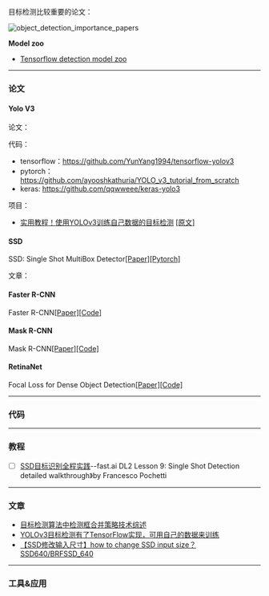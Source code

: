 
目标检测比较重要的论文：

![object_detection_importance_papers](https://note.youdao.com/yws/res/34570/14F54E46F41148A6AEFDA3FCE71868FB)


**Model zoo**

- [Tensorflow detection model zoo](https://github.com/tensorflow/models/blob/master/research/object_detection/g3doc/detection_model_zoo.md)


---

### 论文

#### Yolo V3

论文：

代码：

- tensorflow：https://github.com/YunYang1994/tensorflow-yolov3
- pytorch：https://github.com/ayooshkathuria/YOLO_v3_tutorial_from_scratch
- keras: https://github.com/qqwweee/keras-yolo3

项目：

- [实用教程！使用YOLOv3训练自己数据的目标检测](https://mp.weixin.qq.com/s/0lyDv9b-mpvSFYXqyngT-w)  [[原文]](https://www.learnopencv.com/training-yolov3-deep-learning-based-custom-object-detector/)

#### SSD

SSD: Single Shot MultiBox Detector[[Paper]](https://arxiv.org/abs/1512.02325)[[Pytorch]](https://github.com/lzx1413/PytorchSSD)


文章：

#### Faster R-CNN

Faster R-CNN[[Paper]](https://arxiv.org/abs/1506.01497)[[Code]](https://github.com/ShaoqingRen/faster_rcnn)


#### Mask R-CNN

Mask R-CNN[[Paper]](https://arxiv.org/abs/1703.06870)[[Code]](https://github.com/facebookresearch/Detectron)


#### RetinaNet

Focal Loss for Dense Object Detection[[Paper]](https://arxiv.org/abs/1708.02002)[[Code]](https://github.com/facebookresearch/Detectron)


---
### 代码



---
### 教程

- [ ] [SSD目标识别全程实践](https://francescopochetti.com/fast-ai-dl2-lesson-9-single-shot-detection-detailed-walkthrough/)--fast.ai DL2 Lesson 9: Single Shot Detection detailed walkthrough》by Francesco Pochetti

---
### 文章

- [目标检测算法中检测框合并策略技术综述](http://mp.weixin.qq.com/s?__biz=MzUxNjcxMjQxNg==&mid=2247485782&idx=1&sn=458db39357ec4d18c9322dee21bdaf1f&chksm=f9a27bd9ced5f2cf1f8015c2e1355a4742c318dfbe27212a2e35f51e8d06c0fd952b3211020c&mpshare=1&scene=1&srcid=#rd)
- [YOLOv3目标检测有了TensorFlow实现，可用自己的数据来训练](https://mp.weixin.qq.com/s/cq7g1-4oFTftLbmKcpi_aQ)
- [【SSD修改输入尺寸】how to change SSD input size？SSD640/BRFSSD_640](https://blog.csdn.net/github_36923418/article/details/85226306)


---
### 工具&应用





